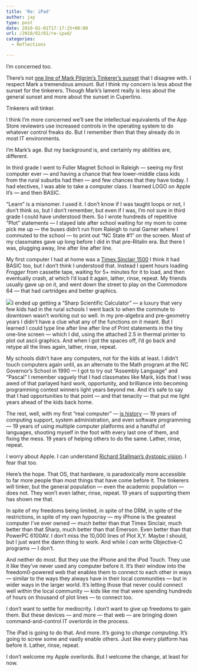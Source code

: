```yaml
---
title: 'Re: iPad'
author: jay
type: post
date: 2010-02-01T17:17:25+00:00
url: /2010/02/01/re-ipad/
categories:
  - Reflections

---
```

I’m concerned too.

There’s not [one line of Mark Pilgrim’s Tinkerer’s sunset][1] that I disagree with. I respect Mark a tremendous amount. But I think my concern is less about the sunset for the tinkerers. Though Mark’s lament really is less about the general sunset and more about the sunset in Cupertino.

Tinkerers will tinker.

I think I’m more concerned we’ll see the intellectual equivalents of the App Store reviewers use increased controls in the operating system to do whatever control freaks do. But I remember then that they already do in most IT environments.

I’m Mark’s age. But my background is, and certainly my abilities are, different.

In third grade I went to Fuller Magnet School in Raleigh — seeing my first computer ever — and having a chance that few lower-middle class kids from the rural suburbs had then — and few chances that they have today. I had electives, I was able to take a computer class. I learned LOGO on Apple II’s — and then BASIC.

“Learn” is a misnomer. I used it. I don’t know if I was taught loops or not, I don’t think so, but I don’t remember, but even if I was, I’m not sure in third grade I could have understood them. So I wrote hundreds of repetitive “Plot” statements — I stayed late after school waiting for my mom to come pick me up — the buses didn’t run from Raleigh to rural Garner where I commuted to the school — to print out “NC State #1” on the screen. Most of my classmates gave up long before I did in that pre-Ritalin era. But there I was, plugging away, line after line after line.

My first computer I had at home was a [Timex Sinclair 1500][2] I think it had BASIC too, but I don’t think I understood that. Instead I spent hours loading _Frogger_ from cassette tape, waiting for 5+ minutes for it to load, and then eventually crash, at which I’d load it again, lather, rinse, repeat. My friends usually gave up on it, and went down the street to play on the Commodore 64 — that had cartridges and better graphics.

![][3]I ended up getting a “Sharp Scientific Calculator” — a luxury that very few kids had in the rural schools I went back to when the commute to downtown wasn’t working out so well. In my pre-algebra and pre-geometry years I didn’t have a clue what any of the functions on it meant. But I learned I could type line after line after line of Print statements in the tiny one-line screen — which I did, using the attached 2.5 in thermal printer to plot out ascii graphics. And when I got the spaces off, I’d go back and retype all the lines again, lather, rinse, repeat.

My schools didn’t have any computers, not for the kids at least. I didn’t touch computers again until, as an alternate to the Math program at the NC Governor’s School in 1990 — I got to try out “Assembly Language” and “Pascal” I remember vaguely that I had classmates like Mark, kids that I was awed of that parlayed hard work, opportunity, and brilliance into becoming programming contest winners light years beyond me. And it’s safe to say that I had opportunities to that point — and that tenacity — that put me light years ahead of the kids back home.

The rest, well, with my first “real computer” — [is history][4] — 19 years of computing support, system administration, and even software programming — 19 years of using multiple computer platforms and a handful of languages, shooting myself in the foot with every last one of them, and fixing the mess. 19 years of helping others to do the same. Lather, rinse, repeat.

I worry about Apple. I can understand [Richard Stallman’s dystopic vision][5]. I fear that too.

Here’s the hope. That OS, that hardware, is paradoxically more accessible to far more people than most things that have come before it. The tinkerers will tinker, but the general population — even the academic population — does not. They won’t even lather, rinse, repeat. 19 years of supporting them has shown me that.

In spite of my freedoms being limited, in spite of the DRM, in spite of the restrictions, in spite of my own hypocrisy — my iPhone is the greatest computer I’ve ever owned — much better than that Timex Sinclair, much better than that Sharp, much better than that Emerson. Even better than that PowerPC 6100AV. I don’t miss the 10,000 lines of Plot X,Y. Maybe I should, but I just want the damn thing to work. And while I _can_ write Objective-C programs — I don’t.

And neither do most. But they use the iPhone and the iPod Touch. They use it like they’ve never used any computer before it. It’s their window into the freedom0-powered web that enables them to connect to each other in ways — similar to the ways they always have in their local communities — but in wider ways in the larger world. It’s letting those that never could connect well within the local community — kids like me that were spending hundreds of hours on thousand of plot lines — to connect too.

I don’t want to settle for mediocrity. I don’t want to give up freedoms to gain them. But these devices — and more — that web — are bringing down command-and-control IT overlords in the process.

The iPad is going to do that. And more. It’s going to _change computing_. It’s going to screw some and vastly enable others. Just like every platform has before it. Lather, rinse, repeat.

I don’t welcome my Apple overlords. But I welcome the change, at least for now.

 [1]: http://diveintomark.org/archives/2010/01/29/tinkerers-sunset
 [2]: http://en.wikipedia.org/wiki/Timex_Sinclair_1500
 [3]: https://files.rambleon.org/images/2010/02/DSC_9914.jpg
 [4]: /2008/12/19/what-did-it-for-you/
 [5]: http://www.gnu.org/philosophy/right-to-read.html